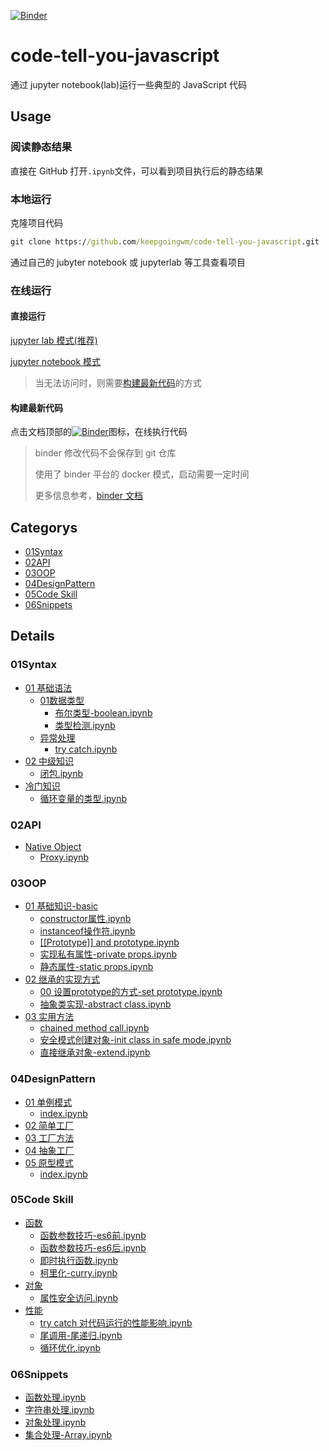 [![Binder](https://mybinder.org/badge_logo.svg)](https://mybinder.org/v2/gh/keepgoingwm/code-tell-you-javascript.git/master)

# code-tell-you-javascript

通过 jupyter notebook(lab)运行一些典型的 JavaScript 代码

## Usage

### 阅读静态结果

直接在 GitHub 打开`.ipynb`文件，可以看到项目执行后的静态结果

### 本地运行

克隆项目代码

```cmd
git clone https://github.com/keepgoingwm/code-tell-you-javascript.git
```

通过自己的 jubyter notebook 或 jupyterlab 等工具查看项目

### 在线运行

#### 直接运行

[jupyter lab 模式(推荐)](https://hub-binder.mybinder.ovh/user/keepgoingwm-cod--you-javascript-oc7zsevw/lab)

[jupyter notebook 模式](https://hub-binder.mybinder.ovh/user/keepgoingwm-cod--you-javascript-oc7zsevw/tree)

> 当无法访问时，则需要[构建最新代码](#构建最新代码)的方式

#### 构建最新代码

点击文档顶部的[![Binder](https://mybinder.org/badge_logo.svg)](https://mybinder.org/v2/gh/keepgoingwm/code-tell-you-javascript.git/master)图标，在线执行代码

> binder 修改代码不会保存到 git 仓库
>
> 使用了 binder 平台的 docker 模式，启动需要一定时间
>
> 更多信息参考，[binder 文档](https://mybinder.readthedocs.io/en/latest/)

## Categorys

+ [01Syntax](#01Syntax)
+ [02API](#02API)
+ [03OOP](#03OOP)
+ [04DesignPattern](#04DesignPattern)
+ [05Code Skill](#05Code%20Skill)
+ [06Snippets](#06Snippets)

## Details

### 01Syntax

+ [01 基础语法](https://github.com/keepgoingwm/code-tell-you-javascript/tree/master/src/01Syntax/01%20基础语法)
  + [01数据类型](https://github.com/keepgoingwm/code-tell-you-javascript/tree/master/src/01Syntax/01%20基础语法/01数据类型)
    + [布尔类型-boolean.ipynb](https://github.com/keepgoingwm/code-tell-you-javascript/tree/master/src/01Syntax/01%20基础语法/01数据类型/布尔类型-boolean.ipynb)
    + [类型检测.ipynb](https://github.com/keepgoingwm/code-tell-you-javascript/tree/master/src/01Syntax/01%20基础语法/01数据类型/类型检测.ipynb)
  + [异常处理](https://github.com/keepgoingwm/code-tell-you-javascript/tree/master/src/01Syntax/01%20基础语法/异常处理)
    + [try catch.ipynb](https://github.com/keepgoingwm/code-tell-you-javascript/tree/master/src/01Syntax/01%20基础语法/异常处理/try%20catch.ipynb)
+ [02 中级知识](https://github.com/keepgoingwm/code-tell-you-javascript/tree/master/src/01Syntax/02%20中级知识)
  + [闭包.ipynb](https://github.com/keepgoingwm/code-tell-you-javascript/tree/master/src/01Syntax/02%20中级知识/闭包.ipynb)
+ [冷门知识](https://github.com/keepgoingwm/code-tell-you-javascript/tree/master/src/01Syntax/冷门知识)
  + [循环变量的类型.ipynb](https://github.com/keepgoingwm/code-tell-you-javascript/tree/master/src/01Syntax/冷门知识/循环变量的类型.ipynb)

### 02API

+ [Native Object](https://github.com/keepgoingwm/code-tell-you-javascript/tree/master/src/02API/Native%20Object)
  + [Proxy.ipynb](https://github.com/keepgoingwm/code-tell-you-javascript/tree/master/src/02API/Native%20Object/Proxy.ipynb)

### 03OOP

+ [01 基础知识-basic](https://github.com/keepgoingwm/code-tell-you-javascript/tree/master/src/03OOP/01%20基础知识-basic)
  + [constructor属性.ipynb](https://github.com/keepgoingwm/code-tell-you-javascript/tree/master/src/03OOP/01%20基础知识-basic/constructor属性.ipynb)
  + [instanceof操作符.ipynb](https://github.com/keepgoingwm/code-tell-you-javascript/tree/master/src/03OOP/01%20基础知识-basic/instanceof操作符.ipynb)
  + [[[Prototype]] and prototype.ipynb](https://github.com/keepgoingwm/code-tell-you-javascript/tree/master/src/03OOP/01%20基础知识-basic/[[Prototype]]%20and%20prototype.ipynb)
  + [实现私有属性-private props.ipynb](https://github.com/keepgoingwm/code-tell-you-javascript/tree/master/src/03OOP/01%20基础知识-basic/实现私有属性-private%20props.ipynb)
  + [静态属性-static props.ipynb](https://github.com/keepgoingwm/code-tell-you-javascript/tree/master/src/03OOP/01%20基础知识-basic/静态属性-static%20props.ipynb)
+ [02 继承的实现方式](https://github.com/keepgoingwm/code-tell-you-javascript/tree/master/src/03OOP/02%20继承的实现方式)
  + [00 设置prototype的方式-set prototype.ipynb](https://github.com/keepgoingwm/code-tell-you-javascript/tree/master/src/03OOP/02%20继承的实现方式/00%20设置prototype的方式-set%20prototype.ipynb)
  + [抽象类实现-abstract class.ipynb](https://github.com/keepgoingwm/code-tell-you-javascript/tree/master/src/03OOP/02%20继承的实现方式/抽象类实现-abstract%20class.ipynb)
+ [03 实用方法](https://github.com/keepgoingwm/code-tell-you-javascript/tree/master/src/03OOP/03%20实用方法)
  + [chained method call.ipynb](https://github.com/keepgoingwm/code-tell-you-javascript/tree/master/src/03OOP/03%20实用方法/chained%20method%20call.ipynb)
  + [安全模式创建对象-init class in safe mode.ipynb](https://github.com/keepgoingwm/code-tell-you-javascript/tree/master/src/03OOP/03%20实用方法/安全模式创建对象-init%20class%20in%20safe%20mode.ipynb)
  + [直接继承对象-extend.ipynb](https://github.com/keepgoingwm/code-tell-you-javascript/tree/master/src/03OOP/03%20实用方法/直接继承对象-extend.ipynb)

### 04DesignPattern

+ [01 单例模式](https://github.com/keepgoingwm/code-tell-you-javascript/tree/master/src/04DesignPattern/01%20单例模式)
  + [index.ipynb](https://github.com/keepgoingwm/code-tell-you-javascript/tree/master/src/04DesignPattern/01%20单例模式/index.ipynb)
+ [02 简单工厂](https://github.com/keepgoingwm/code-tell-you-javascript/tree/master/src/04DesignPattern/02%20简单工厂)
+ [03 工厂方法](https://github.com/keepgoingwm/code-tell-you-javascript/tree/master/src/04DesignPattern/03%20工厂方法)
+ [04 抽象工厂](https://github.com/keepgoingwm/code-tell-you-javascript/tree/master/src/04DesignPattern/04%20抽象工厂)
+ [05 原型模式](https://github.com/keepgoingwm/code-tell-you-javascript/tree/master/src/04DesignPattern/05%20原型模式)
  + [index.ipynb](https://github.com/keepgoingwm/code-tell-you-javascript/tree/master/src/04DesignPattern/05%20原型模式/index.ipynb)

### 05Code Skill

+ [函数](https://github.com/keepgoingwm/code-tell-you-javascript/tree/master/src/05Code%20Skill/函数)
  + [函数参数技巧-es6前.ipynb](https://github.com/keepgoingwm/code-tell-you-javascript/tree/master/src/05Code%20Skill/函数/函数参数技巧-es6前.ipynb)
  + [函数参数技巧-es6后.ipynb](https://github.com/keepgoingwm/code-tell-you-javascript/tree/master/src/05Code%20Skill/函数/函数参数技巧-es6后.ipynb)
  + [即时执行函数.ipynb](https://github.com/keepgoingwm/code-tell-you-javascript/tree/master/src/05Code%20Skill/函数/即时执行函数.ipynb)
  + [柯里化-curry.ipynb](https://github.com/keepgoingwm/code-tell-you-javascript/tree/master/src/05Code%20Skill/函数/柯里化-curry.ipynb)
+ [对象](https://github.com/keepgoingwm/code-tell-you-javascript/tree/master/src/05Code%20Skill/对象)
  + [属性安全访问.ipynb](https://github.com/keepgoingwm/code-tell-you-javascript/tree/master/src/05Code%20Skill/对象/属性安全访问.ipynb)
+ [性能](https://github.com/keepgoingwm/code-tell-you-javascript/tree/master/src/05Code%20Skill/性能)
  + [try catch 对代码运行的性能影响.ipynb](https://github.com/keepgoingwm/code-tell-you-javascript/tree/master/src/05Code%20Skill/性能/try%20catch%20对代码运行的性能影响.ipynb)
  + [尾调用-尾递归.ipynb](https://github.com/keepgoingwm/code-tell-you-javascript/tree/master/src/05Code%20Skill/性能/尾调用-尾递归.ipynb)
  + [循环优化.ipynb](https://github.com/keepgoingwm/code-tell-you-javascript/tree/master/src/05Code%20Skill/性能/循环优化.ipynb)

### 06Snippets

+ [函数处理.ipynb](https://github.com/keepgoingwm/code-tell-you-javascript/tree/master/src/06Snippets/函数处理.ipynb)
+ [字符串处理.ipynb](https://github.com/keepgoingwm/code-tell-you-javascript/tree/master/src/06Snippets/字符串处理.ipynb)
+ [对象处理.ipynb](https://github.com/keepgoingwm/code-tell-you-javascript/tree/master/src/06Snippets/对象处理.ipynb)
+ [集合处理-Array.ipynb](https://github.com/keepgoingwm/code-tell-you-javascript/tree/master/src/06Snippets/集合处理-Array.ipynb)

